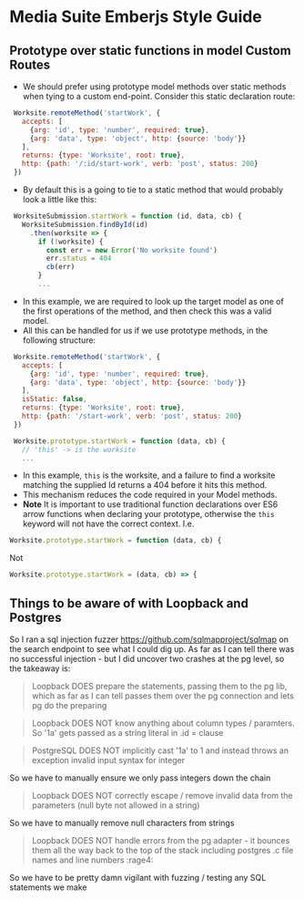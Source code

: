 # Media Suite Emberjs Style Guide

## Prototype over static functions in model Custom Routes
                                 
* We should prefer using prototype model methods over static methods when tying to a custom end-point. Consider this static declaration route:

```javascript
 Worksite.remoteMethod('startWork', {
   accepts: [
     {arg: 'id', type: 'number', required: true},
     {arg: 'data', type: 'object', http: {source: 'body'}}
   ],
   returns: {type: 'Worksite', root: true},
   http: {path: '/:id/start-work', verb: 'post', status: 200}
 })
```

* By default this is a going to tie to a static method that would probably look a little like this:

```javascript
 WorksiteSubmission.startWork = function (id, data, cb) {
   WorksiteSubmission.findById(id)
     .then(worksite => {
       if (!worksite) {
         const err = new Error('No worksite found')
         err.status = 404
         cb(err)
       }
       ...
```

* In this example, we are required to look up the target model as one of the first operations of the method, and then check this was a valid model. 
* All this can be handled for us if we use prototype methods, in the following structure:

```javascript
 Worksite.remoteMethod('startWork', {
   accepts: [
     {arg: 'id', type: 'number', required: true},
     {arg: 'data', type: 'object', http: {source: 'body'}}
   ],
   isStatic: false,
   returns: {type: 'Worksite', root: true},
   http: {path: '/start-work', verb: 'post', status: 200}
 })

 Worksite.prototype.startWork = function (data, cb) {
   // 'this' -> is the worksite
   ...
```

* In this example, `this` is the worksite, and a failure to find a worksite matching the supplied Id returns a 404 before it hits this method.
* This mechanism reduces the code required in your Model methods.
* **Note** It is important to use traditional function declarations over ES6 arrow functions when declaring your prototype, otherwise the `this` keyword will not have the correct context.
I.e.

```javascript
Worksite.prototype.startWork = function (data, cb) {
```

Not

```javascript
Worksite.prototype.startWork = (data, cb) => {
```
                                 
## Things to be aware of with Loopback and Postgres
So I ran a sql injection fuzzer https://github.com/sqlmapproject/sqlmap on the search endpoint to see what I could dig up. As far as I can tell there was no successful injection - but I did uncover two crashes at the pg level, so the takeaway is:

> Loopback DOES prepare the statements, passing them to the pg lib, which as far as I can tell passes them over the pg connection and lets pg do the preparing

> Loopback DOES NOT know anything about column types / paramters. So '1a' gets passed as a string literal in .id = clause

> PostgreSQL DOES NOT implicitly cast '1a' to 1 and instead throws an exception invalid input syntax for integer

So we have to manually ensure we only pass integers down the chain

> Loopback DOES NOT correctly escape / remove invalid data from the parameters (null byte not allowed in a string)

So we have to manually remove null characters from strings

> Loopback DOES NOT handle errors from the pg adapter - it bounces them all the way back to the top of the stack including postgres .c file names and line numbers :rage4:

So we have to be pretty damn vigilant with fuzzing / testing any SQL statements we make
